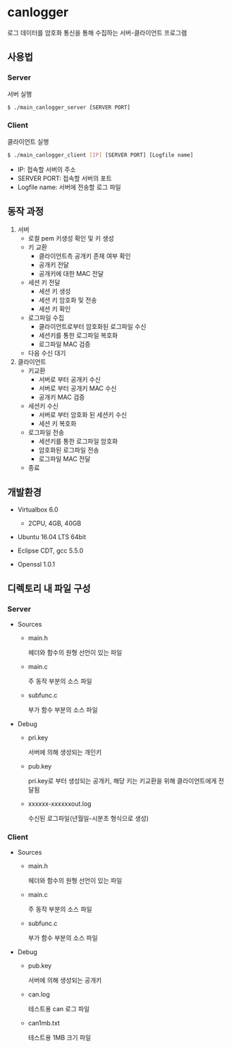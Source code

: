 # canlogger

로그 데이터를 암호화 통신을 통해 수집하는 서버-클라이언트 프로그램

## 사용법

### Server

서버 실행

``` bash
$ ./main_canlogger_server [SERVER PORT]
```

### Client

클라이언트 실행

``` bash
$ ./main_canlogger_client [IP] [SERVER PORT] [Logfile name]
```

- IP: 접속할 서버의 주소
- SERVER PORT: 접속할 서버의 포트
- Logfile name: 서버에 전송할 로그 파일

## 동작 과정

1. 서버
   - 로컬 pem 키생성 확인 및 키 생성
   - 키 교환
     - 클라이언트측 공개키 존재 여부 확인
     - 공개키 전달
     - 공개키에 대한 MAC 전달
   - 세션 키 전달
     - 세션 키 생성
     - 세션 키 암호화 및 전송
     - 세션 키 확인
   - 로그파일 수집
     - 클라이언트로부터 암호화된 로그파일 수신
     - 세션키를 통한 로그파일 복호화
     - 로그파일 MAC 검증
   - 다음 수신 대기
2. 클라이언트
   - 키교환
     - 서버로 부터 공개키 수신
     - 서버로 부터 공개키 MAC 수신
     - 공개키 MAC  검증
   - 세션키 수신
     - 서버로 부터 암호화 된 세션키 수신
     - 세션 키 복호화
   - 로그파일 전송
     - 세션키를 통한 로그파일 암호화
     - 암호화된 로그파일 전송
     - 로그파일 MAC 전달
   - 종료

## 개발환경

- Virtualbox 6.0
  - 2CPU, 4GB, 40GB

- Ubuntu 16.04 LTS 64bit

- Eclipse CDT, gcc 5.5.0

- Openssl 1.0.1

## 디렉토리 내 파일 구성

### Server

- Sources

  - main.h

    헤더와 함수의 원형 선언이 있는 파일

  - main.c

    주 동작 부분의 소스 파일

  - subfunc.c

    부가 함수 부분의 소스 파일

- Debug

  - pri.key

    서버에 의해 생성되는 개인키

  - pub.key

    pri.key로 부터 생성되는 공개키, 해당 키는 키교환을 위해 클라이언트에게 전달됨

  - xxxxxx-xxxxxxout.log

    수신된 로그파일(년월일-시분초 형식으로 생성)

### Client

- Sources
  - main.h

    헤더와 함수의 원형 선언이 있는 파일

  - main.c

    주 동작 부분의 소스 파일

  - subfunc.c

    부가 함수 부분의 소스 파일

- Debug

  - pub.key

    서버에 의해 생성되는 공개키

  - can.log

    테스트용 can 로그 파일

  - can1mb.txt

    테스트용 1MB 크기 파일